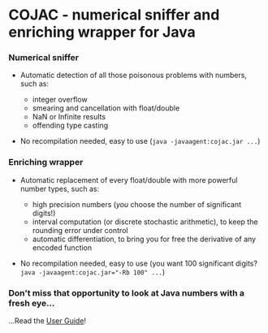 # COJAC - numerical sniffer and enriching wrapper for Java

### Numerical sniffer

- Automatic detection of all those poisonous problems with numbers, such as: 
  - integer overflow
  - smearing and cancellation with float/double
  - NaN or Infinite results
  - offending type casting

- No recompilation needed, easy to use (`java -javaagent:cojac.jar ...`)

### Enriching wrapper

- Automatic replacement of every float/double with more powerful number types, such as:

  - high precision numbers (*you* choose the number of significant digits!)
  - interval computation (or discrete stochastic arithmetic), to keep the rounding error under control
  - automatic differentiation, to bring you for free the derivative of any encoded function
  
- No recompilation needed, easy to use (you want 100 significant digits? `java -javaagent:cojac.jar="-Rb 100" ...`)


### Don't miss that opportunity to look at Java numbers with a fresh eye...

...Read the [User Guide](https://github.com/frederic-bapst/Cojac/wiki)!